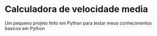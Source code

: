 # Calculadora de velocidade media
Um pequeno projeto feito em Python para testar
meus conhecimentos basicos em Python
